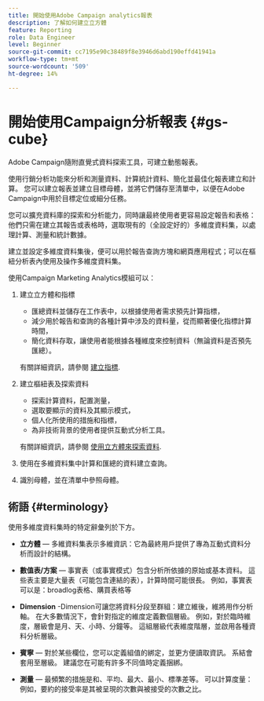 ```yaml
---
title: 開始使用Adobe Campaign analytics報表
description: 了解如何建立立方體
feature: Reporting
role: Data Engineer
level: Beginner
source-git-commit: cc7195e90c38489f8e3946d6abd190effd41941a
workflow-type: tm+mt
source-wordcount: '509'
ht-degree: 14%

---
```


# 開始使用Campaign分析報表 {#gs-cube}

Adobe Campaign隨附直覺式資料探索工具，可建立動態報表。

使用行銷分析功能來分析和測量資料、計算統計資料、簡化並最佳化報表建立和計算。 您可以建立報表並建立目標母體，並將它們儲存至清單中，以便在Adobe Campaign中用於目標定位或細分任務。

您可以擴充資料庫的探索和分析能力，同時讓最終使用者更容易設定報告和表格：他們只需在建立其報告或表格時，選取現有的（全設定好的）多維度資料集，以處理計算、測量和統計數據。

建立並設定多維度資料集後，便可以用於報告查詢方塊和網頁應用程式；可以在樞紐分析表內使用及操作多維度資料集。

使用Campaign Marketing Analytics模組可以：

1. 建立立方體和指標

   * 匯總資料並儲存在工作表中，以根據使用者需求預先計算指標，
   * 減少用於報告和查詢的各種計算中涉及的資料量，從而顯著優化指標計算時間，
   * 簡化資料存取，讓使用者能根據各種維度來控制資料（無論資料是否預先匯總）。

   有關詳細資訊，請參閱 [建立指標](cube-indicators.md).

1. 建立樞紐表及探索資料

   * 探索計算資料，配置測量，
   * 選取要顯示的資料及其顯示模式，
   * 個人化所使用的措施和指標，
   * 為非技術背景的使用者提供互動式分析工具。

   有關詳細資訊，請參閱 [使用立方體來探索資料](cube-tables.md).

1. 使用在多維資料集中計算和匯總的資料建立查詢。
1. 識別母體，並在清單中參照母體。

## 術語 {#terminology}

使用多維度資料集時的特定辭彙列於下方。

* **立方體**  — 多維資料集表示多維資訊：它為最終用戶提供了專為互動式資料分析而設計的結構。

* **數值表/方案**  — 事實表（或事實模式）包含分析所依據的原始或基本資料。 這些表主要是大量表（可能包含連結的表），計算時間可能很長。 例如，事實表可以是：broadlog表格、購買表格等

* **Dimension** -Dimension可讓您將資料分段至群組：建立維後，維將用作分析軸。 在大多數情況下，會針對指定的維度定義數個層級。 例如，對於臨時維度，層級會是月、天、小時、分鐘等。 這組層級代表維度階層，並啟用各種資料分析層級。

* **賓寧**  — 對於某些欄位，您可以定義組值的綁定，並更方便讀取資訊。 系結會套用至層級。 建議您在可能有許多不同值時定義捆綁。

* **測量**  — 最頻繁的措施是和、平均、最大、最小、標準差等。 可以計算度量：例如，要約的接受率是其被呈現的次數與被接受的次數之比。
